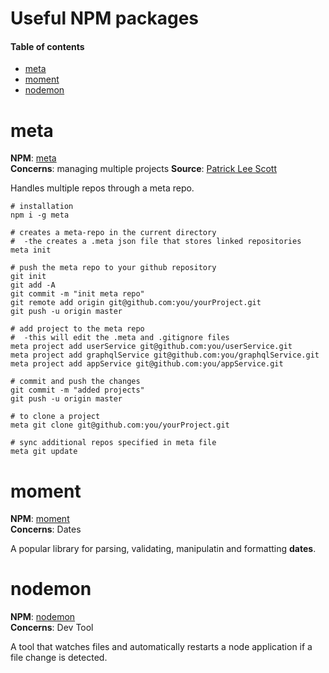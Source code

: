 # Useful NPM packages

#### Table of contents
* [meta](#meta)
* [moment](#moment)
* [nodemon](#nodemon)


# meta
__NPM__: [meta](https://www.npmjs.com/package/meta)\
__Concerns__: managing multiple projects
__Source__: [Patrick Lee Scott](https://medium.com/@patrickleet/mono-repo-or-multi-repo-why-choose-one-when-you-can-have-both-e9c77bd0c668)

Handles multiple repos through a meta repo.

``` shell
# installation
npm i -g meta

# creates a meta-repo in the current directory
#  -the creates a .meta json file that stores linked repositories
meta init

# push the meta repo to your github repository
git init
git add -A
git commit -m "init meta repo"
git remote add origin git@github.com:you/yourProject.git
git push -u origin master

# add project to the meta repo
#  -this will edit the .meta and .gitignore files
meta project add userService git@github.com:you/userService.git
meta project add graphqlService git@github.com:you/graphqlService.git
meta project add appService git@github.com:you/appService.git

# commit and push the changes
git commit -m "added projects"
git push -u origin master

# to clone a project
meta git clone git@github.com:you/yourProject.git

# sync additional repos specified in meta file
meta git update
```

# moment
__NPM__: [moment](https://www.npmjs.com/package/moment)\
__Concerns__: Dates

A popular library for parsing, validating, manipulatin and formatting __dates__.

# nodemon
__NPM__: [nodemon](https://www.npmjs.com/package/nodemon)\
__Concerns__: Dev Tool

A tool that watches files and automatically restarts a node application if a file change is detected.

